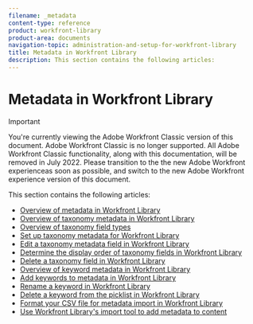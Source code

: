 ```yaml
---
filename: _metadata
content-type: reference
product: workfront-library
product-area: documents
navigation-topic: administration-and-setup-for-workfront-library
title: Metadata in Workfront Library
description: This section contains the following articles:
---
```


# Metadata in Workfront Library

>[!IMPORTANT]
>
>You're currently viewing the Adobe Workfront Classic version of this document. Adobe Workfront Classic is no longer supported. All Adobe Workfront Classic functionality, along with this documentation, will be removed in July 2022. Please transition to the the new Adobe Workfront experienceas soon as possible, and switch to the new Adobe Workfront experience version of this document.

This section contains the following articles:

* [Overview of metadata in Workfront Library](../../../workfront-library/administration-and-setup/metadata/metadata-overview.md) 
* [Overview of taxonomy metadata in Workfront Library](../../../workfront-library/administration-and-setup/metadata/taxonomy-metadata-overview.md) 
* [Overview of taxonomy field types](../../../workfront-library/administration-and-setup/metadata/taxonomy-field-types-overview.md) 
* [Set up taxonomy metadata for Workfront Library](../../../workfront-library/administration-and-setup/metadata/set-up-taxonomy-metadata.md) 
* [Edit a taxonomy metadata field in Workfront Library](../../../workfront-library/administration-and-setup/metadata/edit-the-taxonomy.md) 
* [Determine the display order of taxonomy fields in Workfront Library](../../../workfront-library/administration-and-setup/metadata/determine-display-order-of-taxonomy-fields.md) 
* [Delete a taxonomy field in Workfront Library](../../../workfront-library/administration-and-setup/metadata/delete-a-taxonomy-field-in-workfront-library.md) 
* [Overview of keyword metadata in Workfront Library](../../../workfront-library/administration-and-setup/metadata/keyword-metadata-overview.md) 
* [Add keywords to metadata in Workfront Library](../../../workfront-library/administration-and-setup/metadata/add-keywords-to-metadata.md) 
* [Rename a keyword in Workfront Library](../../../workfront-library/administration-and-setup/metadata/edit-keyword-pick-list.md) 
* [Delete a keyword from the picklist in Workfront Library](../../../workfront-library/administration-and-setup/metadata/delete-keyword-from-metadata.md) 
* [Format your CSV file for metadata import in Workfront Library](../../../workfront-library/administration-and-setup/metadata/format-your-csv-file-for-metadata-import.md) 
* [Use Workfront Library's import tool to add metadata to content](../../../workfront-library/administration-and-setup/metadata/import-metadata-for-content.md)

